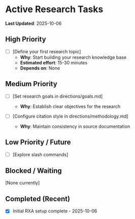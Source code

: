 # Active Research Tasks

**Last Updated**: 2025-10-06

## High Priority

- [ ] [Define your first research topic]
  - **Why**: Start building your research knowledge base
  - **Estimated effort**: 15-30 minutes
  - **Depends on**: None

## Medium Priority

- [ ] [Set research goals in directions/goals.md]
  - **Why**: Establish clear objectives for the research

- [ ] [Configure citation style in directions/methodology.md]
  - **Why**: Maintain consistency in source documentation

## Low Priority / Future

- [ ] [Explore slash commands]

## Blocked / Waiting

[None currently]

## Completed (Recent)

- [x] Initial RXA setup complete - 2025-10-06

